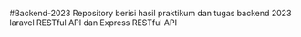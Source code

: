 #Backend-2023
Repository berisi hasil praktikum dan tugas backend 2023 laravel RESTful API dan Express RESTful API
